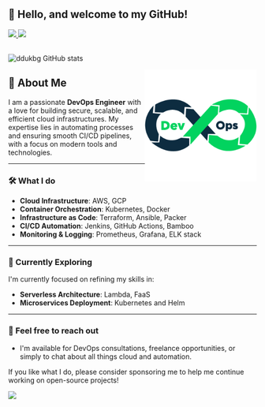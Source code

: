 <h2> 👋 Hello, and welcome to my GitHub!</h2>

<a href="https://www.linkedin.com/in/ddukbg/">
  <img src="https://img.shields.io/badge/-LinkedIn-0077B5?style=flat&logo=Linkedin&logoColor=white"/>
</a>
<a href="mailto:wowrebong@gmail.com">
  <img src="https://img.shields.io/badge/-Gmail-c14438?style=flat&logo=Gmail&logoColor=white"/>
</a>
<br>
<br>

![ddukbg GitHub stats](https://github-readme-stats.vercel.app/api?username=ddukbg&show_icons=true&theme=dracula)

<img width="45%" align="right" alt="DevOps" src="https://raw.githubusercontent.com/github/explore/main/topics/devops/devops.png" />

## 🚀 About Me

I am a passionate **DevOps Engineer** with a love for building secure, scalable, and efficient cloud infrastructures. My expertise lies in automating processes and ensuring smooth CI/CD pipelines, with a focus on modern tools and technologies.

---

### 🛠 What I do

- **Cloud Infrastructure**: AWS, GCP
- **Container Orchestration**: Kubernetes, Docker
- **Infrastructure as Code**: Terraform, Ansible, Packer
- **CI/CD Automation**: Jenkins, GitHub Actions, Bamboo
- **Monitoring & Logging**: Prometheus, Grafana, ELK stack


---

### 🌱 Currently Exploring

I'm currently focused on refining my skills in:

- **Serverless Architecture**: Lambda, FaaS
- **Microservices Deployment**: Kubernetes and Helm

---

### 💬 Feel free to reach out

- I'm available for DevOps consultations, freelance opportunities, or simply to chat about all things cloud and automation.

If you like what I do, please consider sponsoring me to help me continue working on open-source projects!

<a href="https://github.com/sponsors/ddukbg" target="_blank">
  <img src="https://img.shields.io/badge/-Sponsor-fafbfc?logo=GitHub%20Sponsors" width="120"/>
</a>
